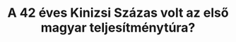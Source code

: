 ---
title: "A 42 éves Kinizsi Százas volt az első magyar teljesítménytúra?"
summary: "Írásomban bemutatom a teljesítménytúrázást általában, külön is kitérek annak hazai legendájára, a Kinizsi Százasra, majd igyekszem utánajárni, hogy igaz-e az a széleskörben tartott nézet, hogy ez volt az első magyar teljesítménytúra."
authors:
- Ferenci Tamás

publishDate: 2023-05-27T00:00:00

external_link: https://telex.hu/szepkilatas/2023/05/27/elso-magyar-teljesitmenytura-kinizsi-szazas
---